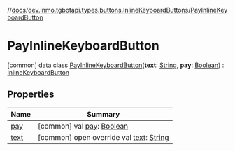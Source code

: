 //[docs](../../../index.md)/[dev.inmo.tgbotapi.types.buttons.InlineKeyboardButtons](../index.md)/[PayInlineKeyboardButton](index.md)



# PayInlineKeyboardButton  
 [common] data class [PayInlineKeyboardButton](index.md)(**text**: [String](https://kotlinlang.org/api/latest/jvm/stdlib/kotlin/-string/index.html), **pay**: [Boolean](https://kotlinlang.org/api/latest/jvm/stdlib/kotlin/-boolean/index.html)) : [InlineKeyboardButton](../-inline-keyboard-button/index.md)   


## Properties  
  
|  Name |  Summary | 
|---|---|
| <a name="dev.inmo.tgbotapi.types.buttons.InlineKeyboardButtons/PayInlineKeyboardButton/pay/#/PointingToDeclaration/"></a>[pay](pay.md)| <a name="dev.inmo.tgbotapi.types.buttons.InlineKeyboardButtons/PayInlineKeyboardButton/pay/#/PointingToDeclaration/"></a> [common] val [pay](pay.md): [Boolean](https://kotlinlang.org/api/latest/jvm/stdlib/kotlin/-boolean/index.html)   <br>|
| <a name="dev.inmo.tgbotapi.types.buttons.InlineKeyboardButtons/PayInlineKeyboardButton/text/#/PointingToDeclaration/"></a>[text](text.md)| <a name="dev.inmo.tgbotapi.types.buttons.InlineKeyboardButtons/PayInlineKeyboardButton/text/#/PointingToDeclaration/"></a> [common] open override val [text](text.md): [String](https://kotlinlang.org/api/latest/jvm/stdlib/kotlin/-string/index.html)   <br>|

